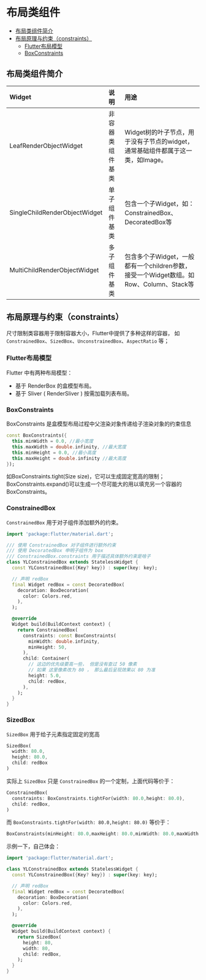 # 布局类组件

<!-- toc -->

- [布局类组件简介](#%E5%B8%83%E5%B1%80%E7%B1%BB%E7%BB%84%E4%BB%B6%E7%AE%80%E4%BB%8B)
- [布局原理与约束（constraints）](#%E5%B8%83%E5%B1%80%E5%8E%9F%E7%90%86%E4%B8%8E%E7%BA%A6%E6%9D%9Fconstraints)
  * [Flutter布局模型](#flutter%E5%B8%83%E5%B1%80%E6%A8%A1%E5%9E%8B)
  * [BoxConstraints](#boxconstraints)

<!-- tocstop -->

## 布局类组件简介

Widget  |	说明  |	用途
:-      |:-       |:-
LeafRenderObjectWidget |	非容器类组件基类	|    Widget树的叶子节点，用于没有子节点的widget，通常基础组件都属于这一类，如Image。
SingleChildRenderObjectWidget |	单子组件基类 |	包含一个子Widget，如：ConstrainedBox、DecoratedBox等
MultiChildRenderObjectWidget  |	多子组件基类 |	包含多个子Widget，一般都有一个children参数，接受一个Widget数组。如Row、Column、Stack等


## 布局原理与约束（constraints）
尺寸限制类容器用于限制容器大小，Flutter中提供了多种这样的容器，
如 `ConstrainedBox`、`SizedBox`、`UnconstrainedBox`、`AspectRatio` 等；

### Flutter布局模型
Flutter 中有两种布局模型：                           
- 基于 RenderBox 的盒模型布局。                                  
- 基于 Sliver ( RenderSliver ) 按需加载列表布局。                              

### BoxConstraints                  
BoxConstraints 是盒模型布局过程中父渲染对象传递给子渲染对象的约束信息                      
```dart
const BoxConstraints({
  this.minWidth = 0.0, //最小宽度
  this.maxWidth = double.infinity, //最大宽度
  this.minHeight = 0.0, //最小高度
  this.maxHeight = double.infinity //最大高度
});
```
如BoxConstraints.tight(Size size)，它可以生成固定宽高的限制；                  
BoxConstraints.expand()可以生成一个尽可能大的用以填充另一个容器的BoxConstraints。

### ConstrainedBox
`ConstrainedBox` 用于对子组件添加额外的约束。                        
```dart
import 'package:flutter/material.dart';

/// 使用 ConstrainedBox 对子组件进行额外约束
/// 使用 DecoratedBox 申明子组件为 box
/// ConstrainedBox.constraints 用于描述具体额外约束是啥子
class YLConstrainedBox extends StatelessWidget {
  const YLConstrainedBox({Key? key}) : super(key: key);

  // 声明 redBox
  final Widget redBox = const DecoratedBox(
    decoration: BoxDecoration(
      color: Colors.red,
    ),
  );

  @override
  Widget build(BuildContext context) {
    return ConstrainedBox(
      constraints: const BoxConstraints(
        minWidth: double.infinity,
        minHeight: 50,
      ),
      child: Container(
        // 这边的优先级要高一些， 但是没有查过 50 像素
        // 如果 这里像素改为 80 ， 那么最后呈现效果以 80 为准
        height: 5.0, 
        child: redBox,
      ),
    );
  }
}
```

### SizedBox
`SizedBox` 用于给子元素指定固定的宽高                        
```dart
SizedBox(
  width: 80.0,
  height: 80.0,
  child: redBox
)
```
实际上 `SizedBox` 只是 `ConstrainedBox` 的一个定制，上面代码等价于：                       
```dart
ConstrainedBox(
  constraints: BoxConstraints.tightFor(width: 80.0,height: 80.0),
  child: redBox, 
)
```

而 `BoxConstraints.tightFor(width: 80.0,height: 80.0)` 等价于：                      
```dart
BoxConstraints(minHeight: 80.0,maxHeight: 80.0,minWidth: 80.0,maxWidth: 80.0);
```

示例一下，自己体会：
```dart
import 'package:flutter/material.dart';

class YLConstrainedBox extends StatelessWidget {
  const YLConstrainedBox({Key? key}) : super(key: key);

  // 声明 redBox
  final Widget redBox = const DecoratedBox(
    decoration: BoxDecoration(
      color: Colors.red,
    ),
  );

  @override
  Widget build(BuildContext context) {
    return SizedBox(
      height: 80,
      width: 80,
      child: redBox,
    );
  }
}
```

